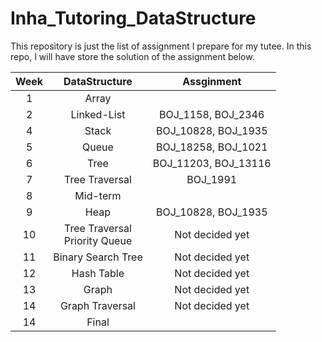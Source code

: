 # Inha_Tutoring_DataStructure

This repository is just the list of assignment I prepare for my tutee.
In this repo, I will have store the solution of the assignment below.

|Week|DataStructure|Assginment|
|:---:|:---:|:---:|
|1|Array||
|2|Linked-List|BOJ_1158, BOJ_2346|
|4|Stack|BOJ_10828, BOJ_1935|
|5|Queue|BOJ_18258, BOJ_1021|
|6|Tree|BOJ_11203, BOJ_13116|
|7|Tree Traversal|BOJ_1991|
|8|Mid-term||
|9|Heap|BOJ_10828, BOJ_1935|
|10|Tree Traversal<br/>Priority Queue|Not decided yet|
|11|Binary Search Tree|Not decided yet|
|12|Hash Table|Not decided yet|
|13|Graph|Not decided yet|
|14|Graph Traversal|Not decided yet|
|14|Final||
